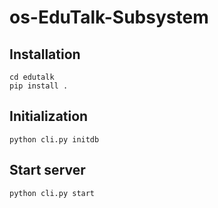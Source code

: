 # os-EduTalk-Subsystem

Installation
----------------------------------------------------------------------

    cd edutalk 
    pip install .

Initialization
----------------------------------------------------------------------

    python cli.py initdb
    
Start server
----------------------------------------------------------------------

    python cli.py start
